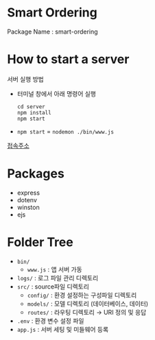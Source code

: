 # Smart Ordering

Package Name : smart-ordering

# How to start a server
서버 실행 방법
- 터미널 창에서 아래 명령어 실행
  ```shell
  cd server
  npm install
  npm start
  ```
- `npm start` = `nodemon ./bin/www.js`

[접속주소](http://localhost:3000)


# Packages
- express
- dotenv
- winston
- ejs

# Folder Tree
- `bin/`
  - `www.js` : 앱 서버 가동
- `logs/` : 로그 파일 관리 디렉토리
- `src/` : source파일 디렉토리
  - `config/` : 환경 설정하는 구성파일 디렉토리
  - `models/` : 모델 디렉토리 (데이터베이스, 데이터)
  - `routes/` : 라우팅 디렉토리 → URI 정의 및 응답
- `.env` : 환경 변수 설정 파일
- `app.js` : 서버 세팅 및 미들웨어 등록